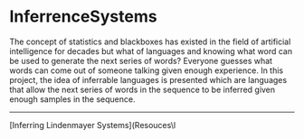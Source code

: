 # InferrenceSystems

The concept of statistics and blackboxes has existed in the field of artificial intelligence for decades but what of languages and knowing what word can be used to generate the next series of words? Everyone guesses what words can come out of someone talking given enough experience. In this project, the idea of inferrable languages is presented which are languages that allow the next series of words in the sequence to be inferred given enough samples in the sequence.

----

[Inferring Lindenmayer Systems](Resouces\l
